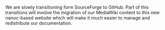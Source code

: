 We are slowly transitioning form SourceForge to GitHub.  Part of this transitions will involve the migration of our MediaWiki content to this new nanoc-based website which will make it much easier to manage and redistribute our documentation.

